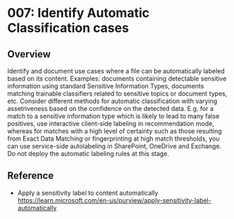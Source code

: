 # 007: Identify Automatic Classification cases

## Overview

Identify and document use cases where a file can be automatically labeled based on its content. Examples: documents containing detectable sensitive information using standard Sensitive Information Types, documents matching trainable classifiers related to sensitive topics or document types, etc.
Consider different methods for automatic classification with varying assetriveness based on the confidence on the detected data. E.g. for a match to a sensitive information type which is likely to lead to many false positives, use interactive client-side labeling in recommendation mode, whereas for matches with a high level of certainty such as those resulting from Exact Data Matching or fingerprinting at high match thresholds, you can use service-side autolabeling in SharePoint, OneDrive and Exchange. 
Do not deploy the automatic labeling rules at this stage. 

## Reference

* Apply a sensitivity label to content automatically https://learn.microsoft.com/en-us/purview/apply-sensitivity-label-automatically

